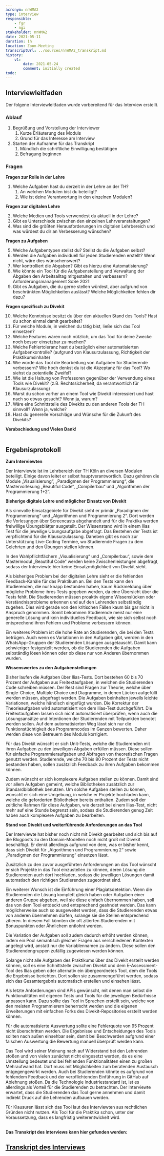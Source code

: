 ```yaml
---
acronym: nnWMA2
type: interview
responsible: 
    - fgr
    - ngi
stakeholder: nnWMA2
date: 2021-05-11
duration: 1h
location: Zoom-Meeting
transcriptUrl: ../sources/nnWMA2_transkript.md
history:
    v1:
        date: 2021-05-24
        comment: initially created
todo: 
---
```

## Interviewleitfaden

Der folgene Interviewleitfaden wurde vorbereitend für das Interview erstellt. 

### Ablauf

1. Begrüßung und Vorstellung der Interviewer
    1. Kurze Erläuterung des Moduls
    2. Grund für das Interesse am Interview
2. Starten der Aufnahme für das Transkript
    1. Mündlich die schriftliche Einwilligung bestätigen
    2. Befragung beginnen

### Fragen

**Fragen zur Rolle in der Lehre**

1. Welche Aufgaben hast du derzeit in der Lehre an der TH?
    1. An welchen Modulen bist du beteiligt?
    2. Wie ist deine Verantwortung in den einzelnen Modulen?

**Fragen zur digitalen Lehre**

2. Welche Medien und Tools verwendest du aktuell in der Lehre?
3. Gibt es Unterschiede zwischen den einzelnen Lehrveranstaltungen?
4. Was sind die größten Herausforderungen im digitalen Lehrbereich und was würdest du dir an Verbesserung wünschen?

**Fragen zu Aufgaben**

5. Welche Aufgabentypen stellst du? Stellst du die Aufgaben selbst?
6. Werden die Aufgaben individuell für jeden Studierenden erstellt? Wenn nicht, wäre dies wünschenswert?
7. Wer kontrolliert die Abgaben? Gibt es hierzu eine Automatisierung?
8. Wie könnte ein Tool für die Aufgabenstellung und Verwaltung der Abgaben den Arbeitsalltag mitgestalten und verbessern?Anforderungsmanagement SoSe 2021
9. Gibt es Aufgaben, die du gerne stellen würdest, aber aufgrund von beschränkten Möglichkeiten auslässt? Welche Möglichkeiten fehlen dir dazu?

**Fragen spezifisch zu Divekit**

10. Welche Kenntnisse besitzt du über den aktuellen Stand des Tools? Hast du schon einmal 
damit gearbeitet?
11. Für welche Module, in welchen du tätig bist, ließe sich das Tool einsetzen?
12. Welche Features wären noch nützlich, um das Tool für deine Zwecke noch besser einsetzbar zu machen?
13. Welche Fehlertoleranz hast du bezüglich einer automatisierten Aufgabenkontrolle? (aufgrund von Klausurzulassung, Richtigkeit der Praktikumsinhalte)
14. Wie würde das Tool die Bearbeitung von Aufgaben für Studierende verbessern? Wie hoch denkst du ist die Akzeptanz für das Tool? Wo siehst du potentielle Zweifel?
15. Wie ist die Haltung von Professoren gegenüber der Verwendung eines Tools wie Divekit? (z.B. Rechtssicherheit, da verantwortlich für Klausurzulassung)
16. Warst du schon vorher an einem Tool wie Divekit interessiert und hast nach so etwas gesucht? Wenn ja, warum?
17. Wäre eine Schnittstelle des Divekits zu den anderen Tools der TH sinnvoll? Wenn ja, welche?
18. Hast du generelle Vorschläge und Wünsche für die Zukunft des Divekits?

**Verabschiedung und Vielen Dank!**
<br>
<br>


## Ergebnisprotokoll

**Zum Interviewten**

Der Interviewte ist im Lehrbereich der TH Köln an diversen Modulen beteiligt. Einige davon leitet er selbst hauptverantwortlich. Dazu gehören die Module „Visualisierung“, „Paradigmen der Programmierung“, die Mastervorlesung „Beautiful Code“, „Compilerbau“ und „Algorithmen der Programmierung 1+2“.

**Bisherige digitale Lehre und möglicher Einsatz von Divekit**

Als sinnvolle Einsatzgebiete für Divekit sieht er primär „Paradigmen der Programmierung“ und „Algorithmen und Programmierung 2“. Dort werden die Vorlesungen über Screencasts abgehandelt und für die Praktika werden freiwillige Übungsblätter ausgeteilt. Der Wissenstand wird in einem Ilias Test für die jeweilige Übungsaufgabe abgefragt. Das Bestehen der Tests ist verpflichtend für die Klausurzulassung. Daneben gibt es noch zur Unterstützung Live-Coding Termine, wo Studierende Fragen zu dem Gelehrten und den Übungen stellen können.<br>

In den Wahlpflichtfächern „Visualisierung“ und „Compilerbau“, sowie dem Mastermodul „Beautiful Code“ werden keine Zwischenleistungen abgefragt, sodass der Interviewte hier keine Einsatzmöglichkeit von Divekit sieht.<br>

Als bisheriges Problem bei der digitalen Lehre sieht er die fehlenden Feedback-Kanäle für das Praktikum an. Bei den Tests kann den Studierenden, die nur knapp bestanden haben, kaum Rückmeldung über mögliche Probleme ihres Tests gegeben werden, da eine Übersicht über die Tests fehlt. Die Studierenden müssen proaktiv eigene Wissenslücken oder Verständnisprobleme erkennen und auf den Lehrenden selbständig zugehen. Dies wird gerade von den kritischen Fällen kaum bis gar nicht in Anspruch genommen. Somit bekommen Studierende meist nur eine generelle Lösung und kein individuelles Feedback, wie sie sich selbst noch entsprechend ihren Fehlern und Probleme verbessern können.<br>

Ein weiteres Problem ist die hohe Rate an Studierenden, die bei den Tests betrügen. Auch wenn es Variationen in den Aufgaben gibt, werden in den WhatsApp-Gruppen der Studierenden Lösungen ausgetauscht. Damit kann schwieriger festgestellt werden, ob die Studierenden die Aufgaben selbständig lösen können oder ob diese nur von Anderen übernommen wurden.

**Wissenswertes zu den Aufgabenstellungen**

Bisher laufen die Aufgaben über Ilias-Tests. Dort bestehen 60 bis 70 Prozent der Aufgaben aus Freitextaufgaben, in welchen die Studierenden Code schreiben müssen. Der Rest sind Fragen zur Theorie, welche über Single-Choice, Multiple Choice und Diagramme, in denen Lücken aufgefüllt werden müssen, abgefragt werden. Die Aufgaben beinhalten jeweils leichte Variationen, welche händisch eingefügt wurden. Die Korrektur der Theorieaufgaben wird automatisiert von dem Ilias-Test durchgeführt. Die Freitextaufgaben lassen sich nicht automatisiert überprüfen, wenn auch die Lösungsansätze und Intentionen der Studierenden mit Teilpunkten benotet werden sollen. Auf dem automatisierten Weg lässt sich nur die Funktionstüchtigkeit des Programmcodes im Ganzen bewerten. Daher werden diese von Betreuern des Moduls korrigiert. <br>

Für das Divekit wünscht er sich Unit-Tests, welche die Studierenden mit ihren Aufgaben zu den jeweiligen Abgaben erfüllen müssen. Diese sollen für einfache Programmieraufgaben und Abfragen von theoretischen Fragen genutzt werden. Studierende, welche 70 bis 80 Prozent der Tests nicht bestanden haben, sollen zusätzlich Feedback zu ihren Aufgaben bekommen können.<br>

Zudem wünscht er sich komplexere Aufgaben stellen zu können. Damit sind vor allem Aufgaben gemeint, welche Bibliotheken zusätzlich zur Standardbibliothek benutzen. Um solche Aufgaben stellen zu können, wünscht er sich eine Umgebung, in welche er Projekte hochladen kann, welche die geforderten Bibliotheken bereits enthalten. Zudem soll der zeitliche Rahmen für diese Aufgaben, wie derzeit bei einem Ilias-Test, nicht mehr auf eine Stunde begrenzt sein, sodass die Studierenden genug Zeit haben auch komplexere Aufgaben zu bearbeiten.

**Stand von Divekit und weiterführende Anforderungen an das Tool**

Der Interviewte hat bisher noch nicht mit Divekit gearbeitet und sich bis auf die Blogposts zu den Domain-Modellen noch nicht groß mit Divekit beschäftigt. Er denkt allerdings aufgrund von dem, was er bisher kennt, dass sich Divekit für „Algorithmen und Programmierung 2“ sowie „Paradigmen der Programmierung“ einsetzen lässt.<br>

Zusätzlich zu den zuvor ausgeführten Anforderungen an das Tool wünscht er sich Projekte in das Tool einzustellen zu können, deren Lösung die Studierenden auch dort hochladen, sodass die jeweiligen Lösungen damit automatisch den richtigen Studierenden zugeordnet sind.<br>

Ein weiterer Wunsch ist die Einführung einer Plagiatsdetektion. Wenn die Studierenden die Lösung komplett gleich haben oder Aufgaben einer anderen Gruppe abgeben, weil sie diese einfach übernommen haben, soll das von dem Tool entdeckt und entsprechend geahndet werden. Das kann möglicherweise auch so ausgeweitet werden, dass die Studierenden etwas von anderen übernehmen dürfen, solange sie die Stellen entsprechend zitieren. In diesem Fall könnten die oft zitierten Studierenden mit Bonuspunkten oder Ähnlichem entlohnt werden.<br>

Die Variation der Aufgaben soll zudem dadurch erhöht werden können, indem ein Pool semantisch gleicher Fragen aus verschiedenen Kontexten angelegt wird, anstatt nur die Variablennamen zu ändern. Diese sollen den Studierendengruppen zufällig zugewiesen werden können.<br>

Solange nicht alle Aufgaben des Praktikums über das Divekit erstellt werden können, soll es eine Schnittstelle zwischen Divekit und dem E-Assessment-Tool des Ilias geben oder alternativ ein übergeordnetes Tool, dem die Tools die Ergebnisse berichten. Dort sollen sie zusammengeführt werden, sodass sich das Gesamtergebnis automatisch erstellen und einsehen lässt.<br>

Als letzte Anforderungen sind APIs gewünscht, mit denen man selbst die Funktionalitäten mit eigenen Tests und Tools für die jeweiligen Bedürfnisse anpassen kann. Dazu sollte das Tool in Sprachen erstellt sein, welche von den meisten Programmierern beherrscht werden und die eigenen Erweiterungen mit einfachen Forks des Divekit-Repositories erstellt werden können.<br>

Für die automatisierte Auswertung sollte eine Fehlerquote von 95 Prozent nicht überschritten werden. Die Ergebnisse und Entscheidungen des Tools sollten nach außen einsehbar sein, damit bei Beschwerden aufgrund einer falschen Auswertung die Bewertung manuell überprüft werden kann.<br>

Das Tool wird seiner Meinung nach auf Widerstand bei den Lehrenden stoßen und von vielen zunächst nicht eingesetzt werden, da es eine Umstellung bedeutet und bei fehlenden Funktionalitäten einen zu großen Mehraufwand hat. Dort muss mit Möglichkeiten zum beratenden Austausch entgegengewirkt werden. Auch bei Studierenden könnte es aufgrund von fehlendem Feedback und der verpflichtenden Einführung in GitHub auf Ablehnung stoßen. Da die Technologie Industriestandard ist, ist es allerdings als Vorteil für die Studierenden zu betrachten. Der Interviewte erwartet, dass die Studierenden das Tool gerne annehmen und damit indirekt Druck auf die Lehrenden aufbauen werden.<br>

Für Klausuren lässt sich das Tool laut des Interviewten aus rechtlichen Gründen nicht nutzen. Als Tool für die Praktika schon, unter der Voraussetzung, dass es langfristig weiterentwickelt wird. 
<br>
<br>


**Das Transkript des Interviews kann hier gefunden werden:**

## [Transkript des Interviews](../sources/nnWMA2_transkript.md)
